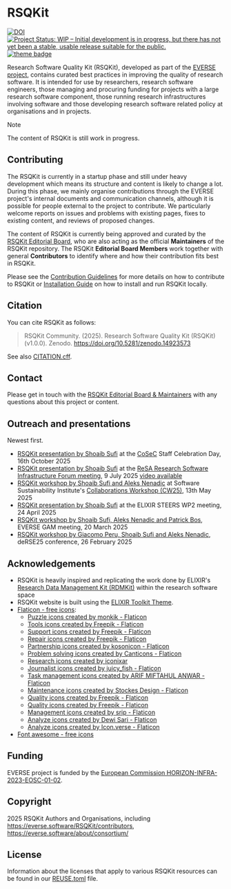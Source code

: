# RSQKit


[![DOI](https://zenodo.org/badge/DOI/10.5281/zenodo.14923572.svg)](https://doi.org/10.5281/zenodo.14923572)
[![Project Status: WIP – Initial development is in progress, but there has not yet been a stable, usable release suitable for the public.](https://www.repostatus.org/badges/latest/wip.svg)](https://www.repostatus.org/#wip)
[![theme badge](https://img.shields.io/badge/ELIXIR%20toolkit%20theme-jekyll-blue?color=0d6efd)](https://github.com/ELIXIR-Belgium/elixir-toolkit-theme)

Research Software Quality Kit (RSQKit), developed as part of the [EVERSE project](https://everse.software/), contains curated best practices in improving the quality of research software. It is intended for use by researchers, research software engineers, those managing and procuring funding for projects with a large research software component, those running research infrastructures involving software and those developing research software related policy at organisations and in projects.  

> [!NOTE]
> The content of RSQKit is still work in progress.

## Contributing

The RSQKit is currently in a startup phase and still under heavy development which means its structure and content is likely to change a lot. 
During this phase, we mainly organise contributions through the EVERSE project's internal documents and communication channels, although it is possible for people external to the project to contribute. 
We particularly welcome reports on issues and problems with existing pages, fixes to existing content, and reviews of proposed changes.

The content of RSQKit is currently being approved and curated by the [RSQKit Editorial Board](http://everse.software/RSQKit/editorial_board), who are also acting as the official **Maintainers** of the RSQKit repository. 
The RSQKit **Editorial Board Members** work together with general **Contributors** to identify where and how their contribution fits best in RSQKit.

Please see the [Contribution Guidelines](/pages/contributing/contribution_guidelines.md) for more details on how to contribute to RSQKit or [Installation Guide](INSTALL.md) on how to install and run RSQKit locally.

## Citation

You can cite RSQKit as follows:

  > RSQKit Community. (2025). Research Software Quality Kit (RSQKit) (v1.0.0). Zenodo. https://doi.org/10.5281/zenodo.14923573

See also [CITATION.cff](CITATION.cff).

## Contact

Please get in touch with the [RSQKit Editorial Board & Maintainers](mailto:mailto:rsqkit@lists.certh.gr) with any questions about this project or content.

## Outreach and presentations
Newest first.

- [RSQKit presentation by Shoaib Sufi](https://zenodo.org/records/17367969) at the [CoSeC](https://www.cosec.ac.uk/) Staff Celebration Day, 16th October 2025
- [RSQKit presentation by Shoaib Sufi](https://zenodo.org/records/16539546) at the [ReSA Research Software Infrastructure Forum meeting](https://www.researchsoft.org/forums/rsi-forum/), 9 July 2025 [video available](https://zenodo.org/records/16539546/preview/EVERSE%20RSQKit.mp4?include_deleted=0)
- [RSQKit workshop by Shoaib Sufi and Aleks Nenadic](https://zenodo.org/records/17154499) at Software Sustainability Institute's [Collaborations Workshop (CW25)](https://www.software.ac.uk/workshop/collaborations-workshop-2025-cw25), 13th May 2025
- [RSQKit presentation by Shoaib Sufi](https://zenodo.org/records/15274811) at the ELIXIR STEERS WP2 meeting, 24 April 2025
- [RSQKit workshop by Shoaib Sufi, Aleks Nenadic and Patrick Bos](https://zenodo.org/records/17153986), EVERSE GAM meeting, 20 March 2025
- [RSQKit workshop by Giacomo Peru, Shoaib Sufi and Aleks Nenadic](https://zenodo.org/records/17153753), deRSE25 conference, 26 February 2025

## Acknowledgements

* RSQKit is heavily inspired and replicating the work done by ELIXIR's [Research Data Management Kit (RDMKit)](https://rdmkit.elixir-europe.org/) within the research software space 
* RSQKit website is built using the [ELIXIR Toolkit Theme](https://elixir-belgium.github.io/elixir-toolkit-theme/).
* [Flaticon - free icons](https://www.flaticon.com/free-icons):
  * [Puzzle icons created by monkik - Flaticon](https://www.flaticon.com/free-icons/puzzle)
  * [Tools icons created by Freepik - Flaticon](https://www.flaticon.com/free-icons/tools)
  * [Support icons created by Freepik - Flaticon](https://www.flaticon.com/free-icons/support)
  * [Repair icons created by Freepik - Flaticon](https://www.flaticon.com/free-icons/repair)
  * [Partnership icons created by kosonicon - Flaticon](https://www.flaticon.com/free-icons/partnership)
  * [Problem solving icons created by Canticons - Flaticon](https://www.flaticon.com/free-icons/problem-solving)
  * [Research icons created by iconixar](https://www.flaticon.com/free-icons/research)
  * [Journalist icons created by juicy_fish - Flaticon](https://www.flaticon.com/free-icons/journalist)
  * [Task management icons created by ARIF MIFTAHUL ANWAR - Flaticon](https://www.flaticon.com/free-icons/task-management)
  * [Maintenance icons created by Stockes Design - Flaticon](https://www.flaticon.com/free-icons/maintenance)
  * [Quality icons created by Freepik - Flaticon](https://www.flaticon.com/free-icons/quality)
  * [Quality icons created by Freepik - Flaticon](https://www.flaticon.com/free-icons/quality)
  * [Management icons created by srip - Flaticon](https://www.flaticon.com/free-icons/management)
  * [Analyze icons created by Dewi Sari - Flaticon](https://www.flaticon.com/free-icons/analyze)
  * [Analyze icons created by Icon.verse - Flaticon](https://www.flaticon.com/free-icons/analyze)
* [Font awesome - free icons](https://fontawesome.com/search?m=free&o=r)
  
## Funding
EVERSE project is funded by the [European Commission HORIZON-INFRA-2023-EOSC-01-02](https://ec.europa.eu/info/funding-tenders/opportunities/portal/screen/opportunities/topic-details/horizon-infra-2023-eosc-01-02).

## Copyright
2025 RSQKit Authors and Organisations, including https://everse.software/RSQKit/contributors, https://everse.software/about/consortium/

## License
Information about the licenses that apply to various RSQKit resources can be found in our [REUSE.toml](https://github.com/EVERSE-ResearchSoftware/RSQKit/blob/main/REUSE.toml) file.

